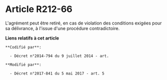 # Article R212-66

L'agrément peut être retiré, en cas de violation des conditions exigées pour sa délivrance, à l'issue d'une procédure
contradictoire.

**Liens relatifs à cet article**

	**Codifié par**:

	  - Décret n°2014-794 du 9 juillet 2014 - art.

	**Modifié par**:

	  - Décret n°2017-841 du 5 mai 2017 - art. 5
